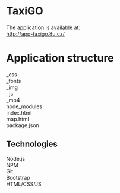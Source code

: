 # TaxiGO

The application is available at:<br />
http://app-taxigo.8u.cz/<br />



# Application structure

_css<br />
_fonts<br />
_img<br />
_js<br />
_mp4<br />
node_modules<br />
index.html<br />
map.html<br />
package.json<br />

## Technologies

Node.js<br />
NPM<br />
Git<br />
Bootstrap<br />
HTML/CSS/JS<br />

